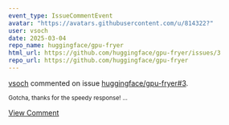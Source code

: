 ```yaml
---
event_type: IssueCommentEvent
avatar: "https://avatars.githubusercontent.com/u/814322?"
user: vsoch
date: 2025-03-04
repo_name: huggingface/gpu-fryer
html_url: https://github.com/huggingface/gpu-fryer/issues/3
repo_url: https://github.com/huggingface/gpu-fryer
---
```


<a href='https://github.com/vsoch' target='_blank'>vsoch</a> commented on issue <a href='https://github.com/huggingface/gpu-fryer/issues/3' target='_blank'>huggingface/gpu-fryer#3</a>.

<small>Gotcha, thanks for the speedy response! ...</small>

<a href='https://github.com/huggingface/gpu-fryer/issues/3' target='_blank'>View Comment</a>